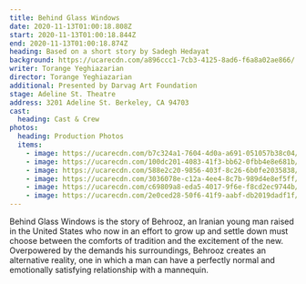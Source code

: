 ```yaml
---
title: Behind Glass Windows
date: 2020-11-13T01:00:18.808Z
start: 2020-11-13T01:00:18.844Z
end: 2020-11-13T01:00:18.874Z
heading: Based on a short story by Sadegh Hedayat
background: https://ucarecdn.com/a896ccc1-7cb3-4125-8ad6-f6a8a02ae866/
writer: Torange Yeghiazarian
director: Torange Yeghiazarian
additional: Presented by Darvag Art Foundation
stage: Adeline St. Theatre
address: 3201 Adeline St. Berkeley, CA 94703
cast:
  heading: Cast & Crew
photos:
  heading: Production Photos
  items:
    - image: https://ucarecdn.com/b7c324a1-7604-4d0a-a691-051057b38c04/
    - image: https://ucarecdn.com/100dc201-4083-41f3-bb62-0fbb4e8e681b/
    - image: https://ucarecdn.com/588e2c20-9856-403f-8c26-6b0fe2035838/
    - image: https://ucarecdn.com/3036078e-c12a-4ee4-8c7b-989d4e8ef5ff/
    - image: https://ucarecdn.com/c69809a8-eda5-4017-9f6e-f8cd2ec9744b/
    - image: https://ucarecdn.com/2e0ced28-50f6-41f9-aabf-db2019dadf1f/
---
```

Behind Glass Windows is the story of Behrooz, an Iranian young man raised in the United States who now in an effort to grow up and settle down must choose between the comforts of tradition and the excitement of the new. Overpowered by the demands his surroundings, Behrooz creates an alternative reality, one in which a man can have a perfectly normal and emotionally satisfying relationship with a mannequin.